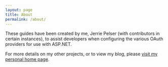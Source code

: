 ```yaml
---
layout: page
title: About
permalink: /about/
---
```


These guides have been created by me, Jerrie Pelser (with contributors in certain instances), to assist developers when configuring the various OAuth providers for use with ASP.NET.

For more details on my other projects, or to view my blog, please [visit my personal home page](http://www.jerriepelser.com).
